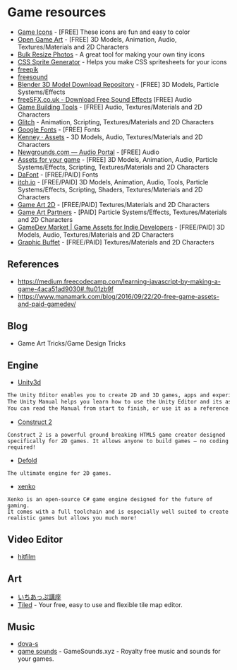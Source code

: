 # Game resources

- [Game Icons](http://game-icons.net/) - [FREE] These icons are fun and easy to color
- [Open Game Art](http://opengameart.org/) - [FREE] 3D Models, Animation, Audio, Textures/Materials and 2D Characters
- [Bulk Resize Photos](https://bulkresizephotos.com/) - A great tool for making your own tiny icons
- [CSS Sprite Generator](http://spritegen.website-performance.org/) - Helps you make CSS spritesheets for your icons
- [freepik](http://www.freepik.com/)
- [freesound](https://www.freesound.org/)
- [Blender 3D Model Download Repository](https://www.blender-models.com/) - [FREE] 3D Models, Particle Systems/Effects
- [freeSFX.co.uk - Download Free Sound Effects](http://www.freesfx.co.uk/) [FREE] Audio
- [Game Building Tools](http://gamebuildingtools.com/) - [FREE] Audio, Textures/Materials and 2D Characters
- [Glitch](http://www.glitchthegame.com/) - Animation, Scripting, Textures/Materials and 2D Characters
- [Google Fonts](https://fonts.google.com/) - [FREE] Fonts
- [Kenney · Assets](http://www.kenney.nl/assets) - 3D Models, Audio, Textures/Materials and 2D Characters
- [Newgrounds.com — Audio Portal](http://www.newgrounds.com/audio/) - [FREE] Audio
- [Assets for your game](https://www.reddit.com/r/gameassets/) - [FREE] 3D Models, Animation, Audio, Particle Systems/Effects, Scripting, Textures/Materials and 2D Characters
- [DaFont](http://www.dafont.com/) - [FREE/PAID] Fonts
- [itch.io](https://itch.io/game-assets) - [FREE/PAID] 3D Models, Animation, Audio, Tools, Particle Systems/Effects, Scripting, Shaders, Textures/Materials and 2D Characters
- [Game Art 2D](http://www.gameart2d.com/) - [FREE/PAID] Textures/Materials and 2D Characters
- [Game Art Partners](https://gameartpartners.com/) - [PAID] Particle Systems/Effects, Textures/Materials and 2D Characters
- [GameDev Market | Game Assets for Indie Developers](https://www.gamedevmarket.net/) - [FREE/PAID] 3D Models, Audio, Textures/Materials and 2D Characters
- [Graphic Buffet](http://www.graphic-buffet.com/) - [FREE/PAID] Textures/Materials and 2D Characters

## References

- https://medium.freecodecamp.com/learning-javascript-by-making-a-game-4aca51ad9030#.ftu01zb9f
- https://www.manamark.com/blog/2016/09/22/20-free-game-assets-and-paid-gamedev/

## Blog

- Game Art Tricks/Game Design Tricks

## Engine

- [Unity3d](https://unity3d.com/)

```tex
The Unity Editor enables you to create 2D and 3D games, apps and experiences.
The Unity Manual helps you learn how to use the Unity Editor and its associated Services.
You can read the Manual from start to finish, or use it as a reference.
```

- [Construct 2](https://www.scirra.com/construct2)

```
Construct 2 is a powerful ground breaking HTML5 game creator designed specifically for 2D games. It allows anyone to build games — no coding required!
```

- [Defold](http://www.defold.com/)

```
The ultimate engine for 2D games.
```

- [xenko](http://xenko.com/)

```
Xenko is an open-source C# game engine designed for the future of gaming.
It comes with a full toolchain and is especially well suited to create realistic games but allows you much more!
```

## Video Editor

- [hitfilm](https://hitfilm.com/express)

## Art

- [いちあっぷ講座](https://ichi-up.net/)
- [Tiled](http://www.mapeditor.org/) - Your free, easy to use and flexible tile map editor.

## Music

- [dova-s](http://dova-s.jp/)
- [game sounds](https://gamesounds.xyz/) - GameSounds.xyz - Royalty free music and sounds for your games.
